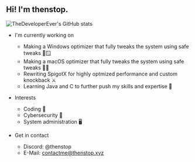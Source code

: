 ## Hi! I'm thenstop.

![TheDeveloperEver's GitHub stats](https://github-readme-stats.vercel.app/api?username=thenstop&show_icons=true&theme=transparent)

- I'm currently working on
  - Making a Windows optimizer that fully tweaks the system using safe tweaks 🏃🪟
  - Making a macOS optimizer that fully tweaks the system using safe tweaks 🏃🍎
  - Rewriting SpigotX for highly optmized performance and custom knockback ⚔️
  - Learning Java and C to further push my skills and expertise 🧠

- Interests
  - Coding 🔢
  - Cybersecurity 🔐
  - System administration 🖥️

- Get in contact
  - Discord: @thenstop
  - E-Mail: contactme@thenstop.xyz
